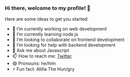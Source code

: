### Hi there, welcome to my profile! 👋


Here are some ideas to get you started:

- 🔭 I’m currently working on web development
- 🌱 I’m currently learning node.js
- 👯 I’m looking to collaborate on frontend development
- 🤔 I’m looking for help with backend development
- 💬 Ask me about Javascript
- 📫 How to reach me: [Twitter](https://twitter.com/99_atilla)
- 😄 Pronouns: he/him
- ⚡ Fun fact: Atilla The Hun/gry

